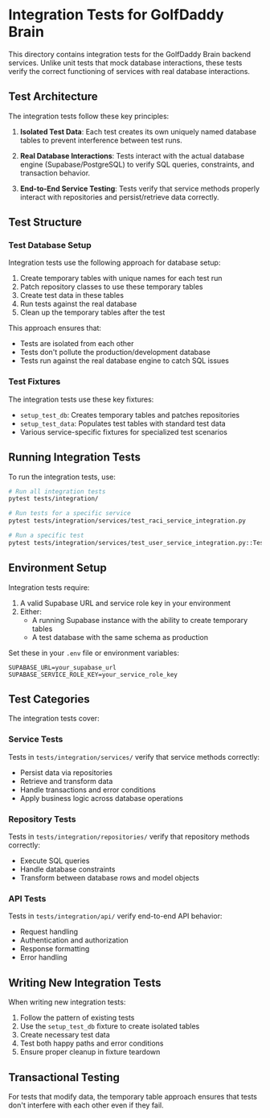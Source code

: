 # Integration Tests for GolfDaddy Brain

This directory contains integration tests for the GolfDaddy Brain backend services. 
Unlike unit tests that mock database interactions, these tests verify the correct functioning 
of services with real database interactions.

## Test Architecture

The integration tests follow these key principles:

1. **Isolated Test Data**: Each test creates its own uniquely named database tables to prevent 
   interference between test runs.

2. **Real Database Interactions**: Tests interact with the actual database engine 
   (Supabase/PostgreSQL) to verify SQL queries, constraints, and transaction behavior.

3. **End-to-End Service Testing**: Tests verify that service methods properly interact with 
   repositories and persist/retrieve data correctly.

## Test Structure

### Test Database Setup

Integration tests use the following approach for database setup:

1. Create temporary tables with unique names for each test run
2. Patch repository classes to use these temporary tables
3. Create test data in these tables
4. Run tests against the real database
5. Clean up the temporary tables after the test

This approach ensures that:
- Tests are isolated from each other
- Tests don't pollute the production/development database
- Tests run against the real database engine to catch SQL issues

### Test Fixtures

The integration tests use these key fixtures:

- `setup_test_db`: Creates temporary tables and patches repositories
- `setup_test_data`: Populates test tables with standard test data
- Various service-specific fixtures for specialized test scenarios

## Running Integration Tests

To run the integration tests, use:

```bash
# Run all integration tests
pytest tests/integration/

# Run tests for a specific service
pytest tests/integration/services/test_raci_service_integration.py

# Run a specific test
pytest tests/integration/services/test_user_service_integration.py::TestUserServiceIntegration::test_create_user
```

## Environment Setup

Integration tests require:

1. A valid Supabase URL and service role key in your environment
2. Either:
   - A running Supabase instance with the ability to create temporary tables
   - A test database with the same schema as production

Set these in your `.env` file or environment variables:

```
SUPABASE_URL=your_supabase_url
SUPABASE_SERVICE_ROLE_KEY=your_service_role_key
```

## Test Categories

The integration tests cover:

### Service Tests

Tests in `tests/integration/services/` verify that service methods correctly:
- Persist data via repositories
- Retrieve and transform data 
- Handle transactions and error conditions
- Apply business logic across database operations

### Repository Tests

Tests in `tests/integration/repositories/` verify that repository methods correctly:
- Execute SQL queries
- Handle database constraints
- Transform between database rows and model objects

### API Tests

Tests in `tests/integration/api/` verify end-to-end API behavior:
- Request handling
- Authentication and authorization
- Response formatting
- Error handling

## Writing New Integration Tests

When writing new integration tests:

1. Follow the pattern of existing tests
2. Use the `setup_test_db` fixture to create isolated tables
3. Create necessary test data
4. Test both happy paths and error conditions
5. Ensure proper cleanup in fixture teardown

## Transactional Testing

For tests that modify data, the temporary table approach ensures
that tests don't interfere with each other even if they fail. 